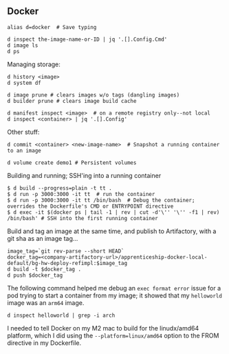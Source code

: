 ## Docker
```
alias d=docker  # Save typing

d inspect the-image-name-or-ID | jq '.[].Config.Cmd'
d image ls
d ps
```
Managing storage:
```
d history <image>
d system df

d image prune # clears images w/o tags (dangling images)
d builder prune # clears image build cache

d manifest inspect <image>  # on a remote registry only--not local
d inspect <container> | jq '.[].Config'
```
Other stuff:
```
d commit <container> <new-image-name>  # Snapshot a running container to an image

d volume create demo1 # Persistent volumes
```

Building and running; SSH'ing into a running container
```
$ d build --progress=plain -t tt .
$ d run -p 3000:3000 -it tt  # run the container
$ d run -p 3000:3000 -it tt /bin/bash  # Debug the container; overrides the Dockerfile's CMD or ENTRYPOINT directive
$ d exec -it $(docker ps | tail -1 | rev | cut -d'\'' '\'' -f1 | rev) /bin/bash' # SSH into the first running container
```

Build and tag an image at the same time, and publish to Artifactory, with a git sha as an image tag...
```
image_tag=`git rev-parse --short HEAD`
docker_tag=<company-artifactory-url>/apprenticeship-docker-local-default/bg-hw-deploy-refimpl:$image_tag
d build -t $docker_tag .
d push $docker_tag
```

The following command helped me debug an `exec format error` issue for a pod trying to start a container from my image; it showed that my `helloworld` image was an `arm64` image.
```
d inspect helloworld | grep -i arch
```
I needed to tell Docker on my M2 mac to build for the linudx/amd64 platform, which I did using the `--platform=linux/amd64` option to the FROM directive in my Dockerfile.

